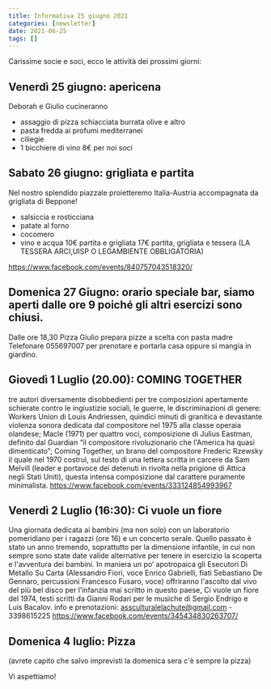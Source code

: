 ```yaml
---
title: Informativa 25 giugno 2021
categories: [newsletter]
date: 2021-06-25
tags: []
---
```

Carissime socie e soci, ecco le attività dei prossimi giorni:

## Venerdì 25 giugno: apericena
Deborah e Giulio cucineranno
- assaggio di pizza schiacciata burrata olive e altro
- pasta fredda ai profumi mediterranei
- ciliegie
- 1 bicchiere di vino
8€ per noi soci

## Sabato 26 giugno: grigliata e partita
Nel nostro splendido piazzale proietteremo Italia-Austria accompagnata da grigliata di Beppone!
- salsiccia e rosticciana
- patate al forno
- cocomero
- vino e acqua
10€ partita e grigliata
17€ partita, grigliata e tessera (LA TESSERA ARCI,UISP O LEGAMBIENTE OBBLIGATORIA)

https://www.facebook.com/events/840757043518320/


## Domenica 27 Giugno:  orario speciale bar, siamo aperti dalle ore 9 poiché gli altri esercizi sono chiusi.
Dalle ore 18,30   Pizza
Giulio prepara pizze a scelta con pasta madre
Telefonare 055697007 per prenotare e portarla casa oppure si mangia in giardino.


## Giovedì 1 Luglio (20.00): COMING TOGETHER
tre autori diversamente disobbedienti per tre composizioni apertamente schierate contro le ingiustizie sociali, le guerre, le discriminazioni di genere: Workers Union di Louis Andriessen, quindici minuti di granitica e devastante violenza sonora dedicata dal compositore nel 1975 alla classe operaia olandese; Macle (1971) per quattro voci, composizione di Julius Eastman, definito dal Guardian “il compositore rivoluzionario che l'America ha quasi dimenticato”; Coming Together, un brano del compositore Frederic Rzewsky il quale nel 1970 costruì, sul testo di una lettera scritta in carcere da Sam Melvill (leader e portavoce dei detenuti in rivolta nella prigione di Attica negli Stati Uniti), questa intensa composizione dal carattere puramente minimalista.
https://www.facebook.com/events/333124854993967

## Venerdì 2 Luglio (16:30): Ci vuole un fiore
Una giornata dedicata ai bambini (ma non solo) con un laboratorio pomeridiano per i ragazzi (ore 16) e un concerto serale.
Quello passato è stato un anno tremendo, soprattutto per la dimensione infantile, in cui non sempre sono state date valide alternative per tenere in esercizio la scoperta e l'avventura dei bambini. In maniera un po’ apotropaica gli Esecutori Di Metallo Su Carta (Alessandro Fiori, voce Enrico Gabrielli, fiati Sebastiano De Gennaro, percussioni Francesco Fusaro, voce) offriranno l'ascolto dal vivo del più bel disco per l’infanzia mai scritto in questo paese, Ci vuole un fiore del 1974, testi scritti da Gianni Rodari per le musiche di Sergio Endrigo e Luis Bacalov.
info e prenotazioni: assculturalelachute@gmail.com - 3398615225
https://www.facebook.com/events/345434830263707/

## Domenica 4 luglio: Pizza
(avrete capito che salvo imprevisti la domenica sera c'è sempre la pizza)

Vi aspettiamo!
